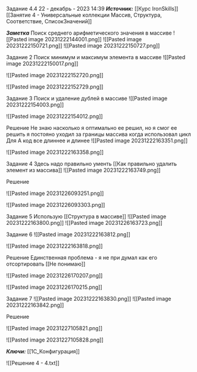 
Задание 4.4
 22 - декабрь - 2023  14:39 
***Источник:***  [[Курс IronSkills]] [[Занятие 4 - Универсальные коллекции Массив, Структура, Соответствие, СписокЗначений]]

***Заметка*** 
Поиск среднего арифметического значения в массиве
![[Pasted image 20231222144001.png]]
![[Pasted image 20231222150721.png]]
![[Pasted image 20231222150727.png]]


Задание 2 
Поиск минимум и максимум элемента в массиве
![[Pasted image 20231222150017.png]]

![[Pasted image 20231222152720.png]]

![[Pasted image 20231222152729.png]]

Задание 3
Поиск и удаление дублей в массиве
![[Pasted image 20231222154003.png]]

![[Pasted image 20231222154012.png]]

Решение
Не знаю насколько я оптимально ее решил, но я смог ее решить
я постояно уходил за границы массива когда использовал цикл Для
А код все длиннее и длинее
![[Pasted image 20231222163351.png]]

![[Pasted image 20231222163358.png]]

Задание 4 
Здесь надо правильно ументь [[Как правильно удалить элемент из массива]]
![[Pasted image 20231222163749.png]]

Решение 

![[Pasted image 20231226093251.png]]

![[Pasted image 20231226093303.png]]


Задание 5 
Использую [[Структура в массиве]]
![[Pasted image 20231222163800.png]]
![[Pasted image 20231226163723.png]]

Задание 6 
![[Pasted image 20231222163812.png]]

![[Pasted image 20231222163818.png]]

Решение
Единственная проблема  - я не при думал как его отсортировать [[Не понимаю]]

![[Pasted image 20231226170207.png]]

![[Pasted image 20231226170215.png]]


Задание 7 
![[Pasted image 20231222163830.png]]
![[Pasted image 20231222163842.png]]

Решение

![[Pasted image 20231227105821.png]]

![[Pasted image 20231227105828.png]]

***Ключи:*** [[1С_Конфигурация]]

![[Решение 4 - 4.txt]]